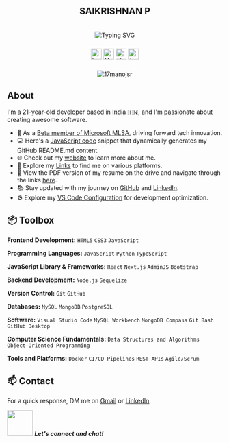 
<div align="center">
  <h2>SAIKRISHNAN P</h2>
  <br>
  <img src="https://readme-typing-svg.demolab.com?font=Fira+Code&pause=1000&random=false&width=435&lines=I+Am+a+FullStack+Developer" alt="Typing SVG">
</div>

###

<div align="center">
  <a href="https://www.linkedin.com/in/saikrishnan-p/">
    <img src="https://img.shields.io/static/v1?message=LinkedIn&logo=linkedin&label=&color=0077B5&logoColor=white&labelColor=&style=for-the-badge" height="25" alt="LinkedIn logo"  />
  </a>
  <a href="https://medium.com/@saikrishnansk12">
    <img src="https://img.shields.io/static/v1?message=Medium&logo=medium&label=&color=black&logoColor=white&labelColor=&style=for-the-badge" height="25" alt="Medium logo"  />
  </a>
  <a href="https://www.hackerrank.com/profile/Saikrishnan2004">
    <img src="https://img.shields.io/static/v1?message=HackerRank&logo=hackerrank&label=&color=2EC866&logoColor=white&labelColor=&style=for-the-badge" height="25" alt="HackerRank logo"  />
  </a>
  
  <a href="https://leetcode.com/u/Saikrishnan2004/">
    <img src="https://img.shields.io/static/v1?message=LeetCode&logo=leetcode&label=&color=F89F1B&logoColor=white&labelColor=&style=for-the-badge" height="25" alt="LeetCode logo"  />
  </a>
</div>


###

<div style="text-align: center;">
  <p align="center"> <img src="https://komarev.com/ghpvc/?username=17manojsr&label=Profile%20views&color=0e75b6&style=flat" alt="17manojsr" /> </p>
</div>


###

## About

I'm a 21-year-old developer based in India 🇮🇳, and I'm passionate about creating awesome software.

- 🌟 As a [Beta member of Microsoft MLSA](https://mvp.microsoft.com/en-US/studentambassadors/profile/e9949081-2982-483b-97a7-c0a8baf88937), driving forward tech innovation.
- 💻 Here's a [JavaScript code](https://github.com/GunaPalanivel/My-README.md-bio-In-Js) snippet that dynamically generates my GitHub README.md content.
- 🌐 Check out my [website](https://gunaprofile.pages.dev/) to learn more about me.
- 🔗 Explore my [Links](https://gunalinks.pages.dev/) to find me on various platforms.
- 📃 View the PDF version of my resume on the drive and navigate through the links [here](https://drive.google.com/file/d/1pt2qp1wDjKRKxOPqBHtmz_roNtfQx5Vj/view?usp=sharing).
- 📚 Stay updated with my journey on [GitHub](https://github.com/GunaPalanivel) and [LinkedIn](https://www.linkedin.com/in/guna-palanivel/).
- ⚙️ Explore my [VS Code Configuration](https://github.com/GunaPalanivel/vs-code-settings) for development optimization.

## 📦 Toolbox

**Frontend Development:** `HTML5` `CSS3` `JavaScript`

**Programming Languages:** `JavaScript` `Python` `TypeScript`

**JavaScript Library & Frameworks:** `React` `Next.js` `AdminJS` `Bootstrap`

**Backend Development:** `Node.js` `Sequelize`

**Version Control:** `Git` `GitHub`

**Databases:** `MySQL` `MongoDB` `PostgreSQL` 

**Software:** `Visual Studio Code` `MySQL Workbench` `MongoDB Compass` `Git Bash` `GitHub Desktop`

**Computer Science Fundamentals:** `Data Structures and Algorithms` `Object-Oriented Programming`

**Tools and Platforms:** `Docker` `CI/CD Pipelines` `REST APIs` `Agile/Scrum`

## 📫 Contact

For a quick response, DM me on [Gmail](mailto:your-psaikrishnan7@gmail.com) or [LinkedIn](https://www.linkedin.com/in/saikrishnan-p/).

<img src="https://media.giphy.com/media/LnQjpWaON8nhr21vNW/giphy.gif" width="60"> <em><b>Let's connect and chat!</b></em>
